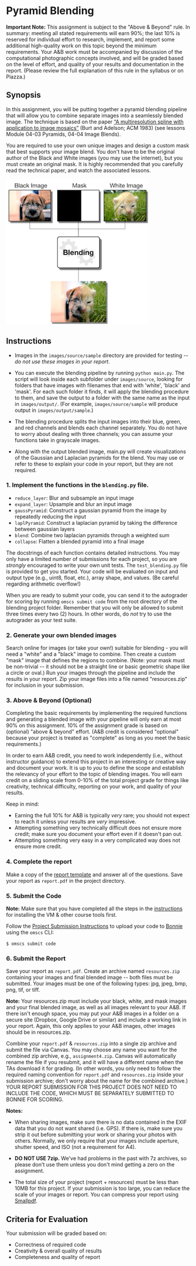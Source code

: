 # Pyramid Blending

**Important Note:** This assignment is subject to the "Above & Beyond" rule. In summary: meeting all stated requirements will earn 90%; the last 10% is reserved for individual effort to research, implement, and report some additional high-quality work on this topic beyond the minimum requirements. Your A&B work must be accompanied by discussion of the computational photographic concepts involved, and will be graded based on the level of effort, and quality of your results and documentation in the report. (Please review the full explanation of this rule in the syllabus or on Piazza.)


## Synopsis

In this assignment, you will be putting together a pyramid blending pipeline that will allow you to combine separate images into a seamlessly blended image. The technique is based on the paper [“A multiresolution spline with application to image mosaics”](http://persci.mit.edu/pub_pdfs/spline83.pdf) (Burt and Adelson; ACM 1983) (see lessons Module 04-03 Pyramids, 04-04 Image Blends).

You are required to use your own unique images and design a custom mask that best supports your image blend. You don't have to be the original author of the Black and White images (you may use the internet), but you must create an original mask. It is highly recommended that you carefully read the technical paper, and watch the associated lessons.

![Pyramid Blending](blend.png)

## Instructions

- Images in the `images/source/sample` directory are provided for testing -- *do not use these images in your report*. 

- You can execute the blending pipeline by running `python main.py`. The script will look inside each subfolder under `images/source`, looking for folders that have images with filenames that end with 'white', 'black' and 'mask'. For each such folder it finds, it will apply the blending procedure to them, and save the output to a folder with the same name as the input in `images/output/`. (For example, `images/source/sample` will produce output in `images/output/sample`.)

- The blending procedure splits the input images into their blue, green, and red channels and blends each channel separately. You do not have to worry about dealing with three channels; you can assume your functions take in grayscale images.

- Along with the output blended image, main.py will create visualizations of the Gaussian and Laplacian pyramids for the blend. You may use or refer to these to explain your code in your report, but they are not required. 


### 1. Implement the functions in the `blending.py` file.

  - `reduce_layer`: Blur and subsample an input image
  - `expand_layer`: Upsample and blur an input image
  - `gaussPyramid`: Construct a gaussian pyramid from the image by repeatedly reducing the input
  - `laplPyramid`: Construct a laplacian pyramid by taking the difference between gaussian layers
  - `blend`: Combine two laplacian pyramids through a weighted sum
  - `collapse`: Flatten a blended pyramid into a final image

The docstrings of each function contains detailed instructions. You may only have a limited number of submissions for each project, so you are *strongly* encouraged to write your own unit tests. The `test_blending.py` file is provided to get you started. Your code will be evaluated on input and output type (e.g., uint8, float, etc.), array shape, and values. (Be careful regarding arithmetic overflow!)

When you are ready to submit your code, you can send it to the autograder for scoring by running `omscs submit code` from the root directory of the blending project folder. Remember that you will only be allowed to submit three times every two (2) hours. In other words, do *not* try to use the autograder as your test suite. 


### 2. Generate your own blended images

Search online for images (or take your own!) suitable for blending - you will need a "white" and a "black" image to combine. Then create a custom "mask" image that defines the regions to combine. (Note: your mask must be non-trivial -- it should not be a straight line or basic geometric shape like a circle or oval.) Run your images through the pipeline and include the results in your report. Zip your image files into a file named "resources.zip" for inclusion in your submission.


### 3. Above & Beyond (Optional)

Completing the basic requirements by implementing the required functions and generating a blended image with your pipeline will only earn at most 90% on this assignment. 10% of the assignment grade is based on (optional) "above & beyond" effort. (A&B credit is considered "optional" because your project is treated as "complete" as long as you meet the basic requirements.)

In order to earn A&B credit, you need to work independently (i.e., without instructor guidance) to extend this project in an interesting or creative way and document your work. It is up to _you_ to define the scope and establish the relevancy of your effort to the topic of blending images. You will earn credit on a sliding scale from 0-10% of the total project grade for things like creativity, technical difficulty, reporting on your work, and quality of your results.

Keep in mind:
- Earning the full 10% for A&B is typically _very_ rare; you should not expect to reach it unless your results are _very_ impressive.
- Attempting something very technically difficult does not ensure more credit; make sure you document your effort even if it doesn't pan out.
- Attempting something very easy in a very complicated way does not ensure more credit.


### 4. Complete the report

Make a copy of the [report template](https://docs.google.com/presentation/d/1EoG1zcsE1ia2eLDJ3G9tFxOF3h2DJakVjZ0CZmzhHOo/edit?usp=sharing) and answer all of the questions. Save your report as `report.pdf` in the project directory. 


### 5. Submit the Code

**Note:** Make sure that you have completed all the steps in the [instructions](../README.md#virtual-machine-setup) for installing the VM & other course tools first.

Follow the [Project Submission Instructions](../README.md#submitting-projects) to upload your code to [Bonnie](https://bonnie.udacity.com) using the `omscs` CLI:

```
$ omscs submit code
```


### 6. Submit the Report

Save your report as `report.pdf`. Create an archive named `resources.zip` containing your images and final blended image -- both files must be submitted. Your images must be one of the following types: jpg, jpeg, bmp, png, tif, or tiff.

**Note:** Your resources.zip must include your black, white, and mask images and your final blended image, as well as all images relevant to your A&B. If there isn't enough space, you may put your A&B images in a folder on a secure site (Dropbox, Google Drive or similar) and include a working link in your report. Again, this only applies to your A&B images, other images should be in resources.zip.

Combine your `report.pdf` & `resources.zip` into a single zip archive and submit the file via Canvas. You may choose any name you want for the combined zip archive, e.g., `assignment4.zip`. Canvas will automatically rename the file if you resubmit, and it will have a different name when the TAs download it for grading. (In other words, you only need to follow the required naming convention for `report.pdf` and `resources.zip` inside your submission archive; don't worry about the name for the combined archive.) YOUR REPORT SUBMISSION FOR THIS PROJECT DOES NOT NEED TO INCLUDE THE CODE, WHICH MUST BE SEPARATELY SUBMITTED TO BONNIE FOR SCORING.

**Notes:** 

  - When sharing images, make sure there is no data contained in the EXIF data that you do not want shared (i.e. GPS). If there is, make sure you strip it out before submitting your work or sharing your photos with others. Normally, we only require that your images include aperture, shutter speed, and ISO (not a requirement for A4).
  
  - **DO NOT USE 7zip.** We've had problems in the past with 7z archives, so please don't use them unless you don't mind getting a zero on the assignment.

  - The total size of your project (report + resources) must be less than 10MB for this project. If your submission is too large, you can reduce the scale of your images or report. You can compress your report using [Smallpdf](https://smallpdf.com/compress-pdf).


## Criteria for Evaluation

Your submission will be graded based on:

  - Correctness of required code
  - Creativity & overall quality of results
  - Completeness and quality of report

